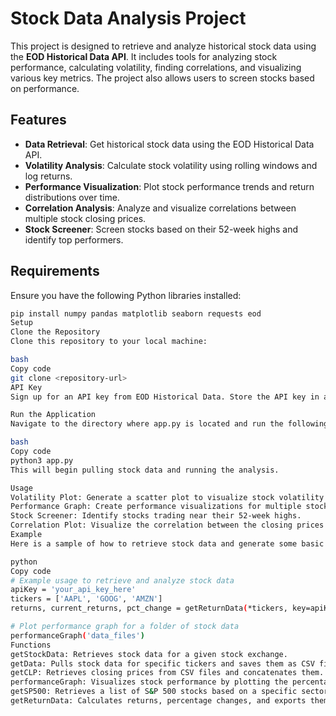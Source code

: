 # Stock Data Analysis Project

This project is designed to retrieve and analyze historical stock data using the **EOD Historical Data API**. It includes tools for analyzing stock performance, calculating volatility, finding correlations, and visualizing various key metrics. The project also allows users to screen stocks based on performance.

## Features

- **Data Retrieval**: Get historical stock data using the EOD Historical Data API.
- **Volatility Analysis**: Calculate stock volatility using rolling windows and log returns.
- **Performance Visualization**: Plot stock performance trends and return distributions over time.
- **Correlation Analysis**: Analyze and visualize correlations between multiple stock closing prices.
- **Stock Screener**: Screen stocks based on their 52-week highs and identify top performers.

## Requirements

Ensure you have the following Python libraries installed:

```bash
pip install numpy pandas matplotlib seaborn requests eod
Setup
Clone the Repository
Clone this repository to your local machine:

bash
Copy code
git clone <repository-url>
API Key
Sign up for an API key from EOD Historical Data. Store the API key in a text file (e.g., notApiKey.txt) in your project directory.

Run the Application
Navigate to the directory where app.py is located and run the following command to start the application:

bash
Copy code
python3 app.py
This will begin pulling stock data and running the analysis.

Usage
Volatility Plot: Generate a scatter plot to visualize stock volatility and return magnitudes.
Performance Graph: Create performance visualizations for multiple stocks.
Stock Screener: Identify stocks trading near their 52-week highs.
Correlation Plot: Visualize the correlation between the closing prices of various stocks.
Example
Here is a sample of how to retrieve stock data and generate some basic analysis:

python
Copy code
# Example usage to retrieve and analyze stock data
apiKey = 'your_api_key_here'
tickers = ['AAPL', 'GOOG', 'AMZN']
returns, current_returns, pct_change = getReturnData(*tickers, key=apiKey)

# Plot performance graph for a folder of stock data
performanceGraph('data_files')
Functions
getStockData: Retrieves stock data for a given stock exchange.
getData: Pulls stock data for specific tickers and saves them as CSV files.
getCLP: Retrieves closing prices from CSV files and concatenates them.
performanceGraph: Visualizes stock performance by plotting the percentage change in stock prices.
getSP500: Retrieves a list of S&P 500 stocks based on a specific sector.
getReturnData: Calculates returns, percentage changes, and exports them to Excel.
